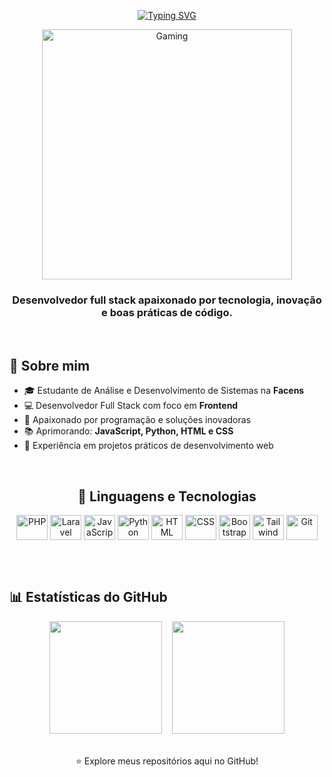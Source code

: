 <div align="center">

[![Typing SVG](https://readme-typing-svg.herokuapp.com?font=Fira+Code&size=30&pause=1000&color=58A6FF&center=true&vCenter=true&width=600&lines=👋+Olá!+Eu+sou+o+Fellip+Almeida)](https://git.io/typing-svg)

<img align="center" alt="Gaming" width="400" src="https://user-images.githubusercontent.com/74038190/225813708-98b745f2-7d22-48cf-9150-083f1b00d6c9.gif">

### Desenvolvedor full stack apaixonado por tecnologia, inovação e boas práticas de código.

</div>

<br>

## 💼 Sobre mim

- 🎓 Estudante de Análise e Desenvolvimento de Sistemas na **Facens**
- 💻 Desenvolvedor Full Stack com foco em **Frontend**
- 🚀 Apaixonado por programação e soluções inovadoras
- 📚 Aprimorando: **JavaScript, Python, HTML e CSS**
- 🎯 Experiência em projetos práticos de desenvolvimento web

<br>

<div align="center">

## 🚀 Linguagens e Tecnologias

  <img align="center" alt="PHP" height="40" width="50" src="https://cdn.jsdelivr.net/gh/devicons/devicon/icons/php/php-original.svg">
  <img align="center" alt="Laravel" height="40" width="50" src="https://cdn.jsdelivr.net/gh/devicons/devicon/icons/laravel/laravel-original.svg">
  <img align="center" alt="JavaScript" height="40" width="50" src="https://cdn.jsdelivr.net/gh/devicons/devicon/icons/javascript/javascript-original.svg">
  <img align="center" alt="Python" height="40" width="50" src="https://cdn.jsdelivr.net/gh/devicons/devicon/icons/python/python-original.svg">
  <img align="center" alt="HTML" height="40" width="50" src="https://cdn.jsdelivr.net/gh/devicons/devicon/icons/html5/html5-original.svg">
  <img align="center" alt="CSS" height="40" width="50" src="https://cdn.jsdelivr.net/gh/devicons/devicon/icons/css3/css3-original.svg">
  <img align="center" alt="Bootstrap" height="40" width="50" src="https://cdn.jsdelivr.net/gh/devicons/devicon/icons/bootstrap/bootstrap-original.svg">
  <img align="center" alt="Tailwind" height="40" width="50" src="https://cdn.jsdelivr.net/gh/devicons/devicon/icons/tailwindcss/tailwindcss-original.svg">
  <img align="center" alt="Git" height="40" width="50" src="https://cdn.jsdelivr.net/gh/devicons/devicon/icons/git/git-original.svg">

</div>

<br><br>

## 📊 Estatísticas do GitHub

<div align="center">
  <img height="180em" src="https://github-readme-stats.vercel.app/api?username=fellipalmeida&show_icons=true&theme=tokyonight&include_all_commits=true&count_private=true"/>
  &nbsp;&nbsp;
  <img height="180em" src="https://github-readme-stats.vercel.app/api/top-langs/?username=fellipalmeida&layout=compact&langs_count=7&theme=tokyonight&card_width=300"/>
</div>

<br>

<div align="center">

⭐ Explore meus repositórios aqui no GitHub!

</div>
